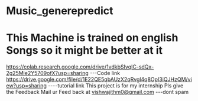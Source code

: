 # Music_generepredict 
# This Machine is trained on english Songs so it might be better at it 
https://colab.research.google.com/drive/1vdkbSIvqIC-sdQx-2g25Mie2Y5709ofX?usp=sharing ---Code link
https://drive.google.com/file/d/1E22QE5qbAUzX2qRvgl4q8OpI3iQJHzQM/view?usp=sharing  ----tutorial link
This project is for my internship
Pls give the Feedback 
Mail ur Feed back at  vishwajithm0@gmail.com ---dont spam
